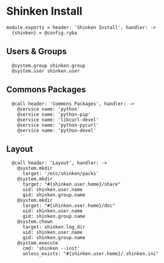 
# Shinken Install

    module.exports = header: 'Shinken Install', handler: ->
      {shinken} = @config.ryba

## Users & Groups

      @system.group shinken.group
      @system.user shinken.user

## Commons Packages

      @call header: 'Commons Packages', handler: ->
        @service name: 'python'
        @service name: 'python-pip'
        @service name: 'libcurl-devel'
        @service name: 'python-pycurl'
        @service name: 'python-devel'

## Layout

      @call header: 'Layout', handler: ->
        @system.mkdir
          target: '/etc/shinken/packs'
        @system.mkdir
          target: "#{shinken.user.home}/share"
          uid: shinken.user.name
          gid: shinken.group.name
        @system.mkdir
          target: "#{shinken.user.home}/doc"
          uid: shinken.user.name
          gid: shinken.group.name
        @system.chown
          target: shinken.log_dir
          uid: shinken.user.name
          gid: shinken.group.name
        @system.execute
          cmd: 'shinken --init'
          unless_exists: "#{shinken.user.home}/.shinken.ini"
